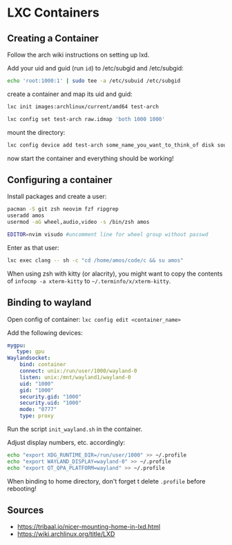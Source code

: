 # LXC Containers
## Creating a Container
Follow the arch wiki instructions on setting up lxd.

Add your uid and guid (run `id`) to /etc/subgid and /etc/subgid:
```bash
echo 'root:1000:1' | sudo tee -a /etc/subuid /etc/subgid
```

create a container and map its uid and guid:
```bash
lxc init images:archlinux/current/amd64 test-arch

lxc config set test-arch raw.idmap 'both 1000 1000'
```

mount the directory:
```bash
lxc config device add test-arch some_name_you_want_to_think_of disk source=<abs_path> path=<abs_path>
```

now start the container and everything should be working!

## Configuring a container
Install packages and create a user:
```bash
pacman -S git zsh neovim fzf ripgrep
useradd amos
usermod -aG wheel,audio,video -s /bin/zsh amos

EDITOR=nvim visudo #uncomment line for wheel group without passwd
```

Enter as that user:
```bash
lxc exec clang -- sh -c "cd /home/amos/code/c && su amos"
```

When using zsh with kitty (or alacrity), you might want to copy the contents of ``infocmp -a xterm-kitty`` to ``~/.terminfo/x/xterm-kitty``.

## Binding to wayland
Open config of container: ``lxc config edit <container_name>``

Add the following devices:
```yaml
mygpu:
   type: gpu
Waylandsocket:
    bind: container
    connect: unix:/run/user/1000/wayland-0
    listen: unix:/mnt/wayland1/wayland-0
    uid: "1000"
    gid: "1000"
    security.gid: "1000"
    security.uid: "1000"
    mode: "0777"
    type: proxy
```

Run the script `init_wayland.sh` in the container.

Adjust display numbers, etc. accordingly:
```bash
echo "export XDG_RUNTIME_DIR=/run/user/1000" >> ~/.profile
echo "export WAYLAND_DISPLAY=wayland-0" >> ~/.profile
echo "export QT_QPA_PLATFORM=wayland" >> ~/.profile
```

When binding to home directory, don't forget t delete `.profile` before rebooting!

## Sources
- https://tribaal.io/nicer-mounting-home-in-lxd.html
- https://wiki.archlinux.org/title/LXD
